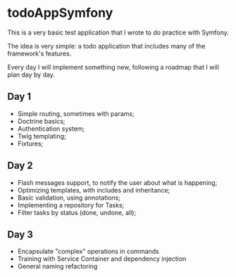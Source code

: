 todoAppSymfony
==============

This is a very basic test application that I wrote to do practice with Symfony.

The idea is very simple: a todo application that includes many of the framework's features.

Every day I will implement something new, following a roadmap that I will plan day by day.

## Day 1

* Simple routing, sometimes with params;
* Doctrine basics;
* Authentication system;
* Twig templating;
* Fixtures;

## Day 2

* Flash messages support, to notify the user about what is happening;
* Optimizing templates, with includes and inheritance;
* Basic validation, using annotations;
* Implementing a repository for Tasks;
* Filter tasks by status (done, undone, all);

## Day 3

* Encapsulate "complex" operations in commands
* Training with Service Container and dependency injection
* General naming refactoring
